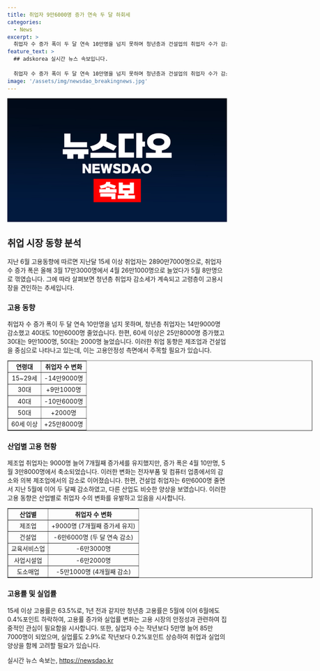 ```yaml
---
title: 취업자 9만6000명 증가 연속 두 달 하회세
categories:
  - News
excerpt: >
  취업자 수 증가 폭이 두 달 연속 10만명을 넘지 못하며 청년층과 건설업의 취업자 수가 감소했다. 고용안정성이 높아 상대적으로 질 좋은 일자리로 인식되는 제조업 일자리 증가폭도 축소되었고, 건설업 취업자 수도 두 달 연속 감소했다. 이에 따라 최근 6월 고용동향은 전반적으로 불안정한 모습을 보이며 청년층 고용률도 0.4%포인트 감소했다. 하지만 15세 이상 고용률은 63.5%로 1982년 7월 이래 가장 높은 수치를 기록했으나, 실업자 수와 비경제활동인구는 증가하는 추세를 보이고 있다.
feature_text: >
  ## adskorea 실시간 뉴스 속보입니다.

  취업자 수 증가 폭이 두 달 연속 10만명을 넘지 못하며 청년층과 건설업의 취업자 수가 감소했다. 고용안정성이 높아 상대적으로 질 좋은 일자리로 인식되는 제조업 일자리 증가폭도 축소되었고, 건설업 취업자 수도 두 달 연속 감소했다. 이에 따라 최근 6월 고용동향은 전반적으로 불안정한 모습을 보이며 청년층 고용률도 0.4%포인트 감소했다. 하지만 15세 이상 고용률은 63.5%로 1982년 7월 이래 가장 높은 수치를 기록했으나, 실업자 수와 비경제활동인구는 증가하는 추세를 보이고 있다.
image: '/assets/img/newsdao_breakingnews.jpg'
---
```


<p><img src="/assets/img/newsdao_breakingnews.jpg" alt="adskorea 속보" /></p>

<h2 data-ke-size="size26">취업 시장 동향 분석</h2>

<p data-ke-size="size16">지난 6월 고용동향에 따르면 지난달 15세 이상 취업자는 2890만7000명으로, 취업자 수 증가 폭은 올해 3월 17만3000명에서 4월 26만1000명으로 늘었다가 5월 8만명으로 꺾였습니다. 그에 따라 살펴보면 청년층 취업자 감소세가 계속되고 고령층이 고용시장을 견인하는 추세입니다.</p>

<h3>고용 동향</h3>

<p data-ke-size="size16">취업자 수 증가 폭이 두 달 연속 10만명을 넘지 못하며, 청년층 취업자는 14만9000명 감소했고 40대도 10만6000명 줄었습니다. 한편, 60세 이상은 25만8000명 증가했고 30대는 9만1000명, 50대는 2000명 늘었습니다. 이러한 취업 동향은 제조업과 건설업을 중심으로 나타나고 있는데, 이는 고용안정성 측면에서 주목할 필요가 있습니다.</p>

<table border="1" style="width: 700px;">
<tbody>
<tr>
<td style="text-align: center; height: 17px;"><b>연령대</b></td>
<td style="text-align: center; height: 17px;"><b>취업자 수 변화</b></td>
</tr>
<tr>
<td style="text-align: center; height: 17px;">15~29세</td>
<td style="text-align: center; height: 17px;">-14만9000명</td>
</tr>
<tr>
<td style="text-align: center; height: 17px;">30대</td>
<td style="text-align: center; height: 17px;">+9만1000명</td>
</tr>
<tr>
<td style="text-align: center; height: 17px;">40대</td>
<td style="text-align: center; height: 17px;">-10만6000명</td>
</tr>
<tr>
<td style="text-align: center; height: 17px;">50대</td>
<td style="text-align: center; height: 17px;">+2000명</td>
</tr>
<tr>
<td style="text-align: center; height: 17px;">60세 이상</td>
<td style="text-align: center; height: 17px;">+25만8000명</td>
</tr>
</tbody>
</table>

<h3>산업별 고용 현황</h3>

<p data-ke-size="size16">제조업 취업자는 9000명 늘어 7개월째 증가세를 유지했지만, 증가 폭은 4월 10만명, 5월 3만8000명에서 축소되었습니다. 이러한 변화는 전자부품 및 컴퓨터 업종에서의 감소와 의복 제조업에서의 감소로 이어졌습니다. 한편, 건설업 취업자는 6만6000명 줄면서 지난 5월에 이어 두 달째 감소하였고, 다른 산업도 비슷한 양상을 보였습니다. 이러한 고용 동향은 산업별로 취업자 수의 변화를 유발하고 있음을 시사합니다.</p>

<table border="1" style="width: 700px;">
<tbody>
<tr>
<td style="text-align: center; height: 17px;"><b>산업별</b></td>
<td style="text-align: center; height: 17px;"><b>취업자 수 변화</b></td>
</tr>
<tr>
<td style="text-align: center; height: 17px;">제조업</td>
<td style="text-align: center; height: 17px;">+9000명 (7개월째 증가세 유지)</td>
</tr>
<tr>
<td style="text-align: center; height: 17px;">건설업</td>
<td style="text-align: center; height: 17px;">-6만6000명 (두 달 연속 감소)</td>
</tr>
<tr>
<td style="text-align: center; height: 17px;">교육서비스업</td>
<td style="text-align: center; height: 17px;">-6만3000명</td>
</tr>
<tr>
<td style="text-align: center; height: 17px;">사업시설업</td>
<td style="text-align: center; height: 17px;">-6만2000명</td>
</tr>
<tr>
<td style="text-align: center; height: 17px;">도소매업</td>
<td style="text-align: center; height: 17px;">-5만1000명 (4개월째 감소)</td>
</tr>
</tbody>
</table>

<h3>고용률 및 실업률</h3>

<p data-ke-size="size16">15세 이상 고용률은 63.5%로, 1년 전과 같지만 청년층 고용률은 5월에 이어 6월에도 0.4%포인트 하락하여, 고용률 증가와 실업률 변화는 고용 시장의 안정성과 관련하여 집중적인 관심이 필요함을 시사합니다. 또한, 실업자 수는 작년보다 5만명 늘어 85만7000명이 되었으며, 실업률도 2.9%로 작년보다 0.2%포인트 상승하여 취업과 실업의 양상을 함께 고려할 필요가 있습니다.</p>
실시간 뉴스 속보는, <a href="https://newsdao.kr" rel="dofollow">https://newsdao.kr</a>


